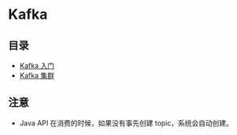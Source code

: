 # Kafka

## 目录

* [Kafka 入门](quickstart.md)
* [Kafka 集群](cluster.md)

## 注意

* Java API 在消费的时候，如果没有事先创建 topic，系统会自动创建。